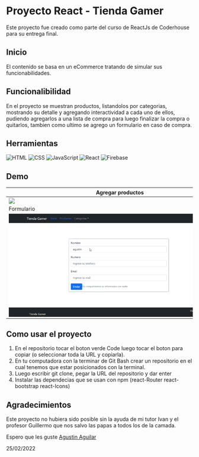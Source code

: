 # Proyecto React - Tienda Gamer

Este proyecto fue creado como parte del curso de ReactJs de Coderhouse para su entrega final.

## Inicio

El contenido se basa en un eCommerce tratando de simular sus funcionabilidades.

## Funcionalibilidad

En el proyecto se muestran productos, listandolos por categorias, mostrando su detalle y agregando interactividad a cada uno de ellos, pudiendo agregarlos a una lista de compra para luego finalizar la compra o quitarlos, tambien como ultimo se agrego un formulario en caso de compra. 

## Herramientas
<img src="https://img.shields.io/badge/HTML5-E34F26?style=for-the-badge&logo=html5&logoColor=white" alt="HTML"/>
<img src="https://img.shields.io/badge/CSS3-1572B6?style=for-the-badge&logo=css3&logoColor=white" alt="CSS"/>
<img src="https://img.shields.io/badge/JavaScript-323330?style=for-the-badge&logo=javascript&logoColor=F7DF1E" alt="JavaScript"/>
<img src="https://img.shields.io/badge/React-20232A?style=for-the-badge&logo=react&logoColor=61DAFB" alt="React" />
<img src="https://img.shields.io/badge/firebase-ffca28?style=for-the-badge&logo=firebase&logoColor=black" alt="Firebase"/>

## Demo

|  Agregar productos |
|---|
|<img width='600' align='right' src='public\image\muestra1.gif'> |
| Formulario  |
|<img width='600' align='left' src='public\image\formulario.gif'> |

## Como usar el proyecto

1. En el repositorio tocar el boton verde Code luego tocar el boton para copiar (o seleccionar toda la URL y copiarla).
2. En tu computadora con la terminar de Git Bash crear un repositorio en el cual tenemos que estar posicionados con la terminal.
3. Luego escribir git clone, pegar la URL del repositorio y dar enter
4. Instalar las dependecias que se usan con npm (react-Router react-bootstrap react-Icons)

## Agradecimientos

Este proyecto no hubiera sido posible sin la ayuda de mi tutor Ivan y el profesor Guillermo que nos salvo las papas a todos los de la camada.

Espero que les guste <a href='https://www.linkedin.com/in/agustin-aguilar/'> Agustin Aguilar </a>

25/02/2022

